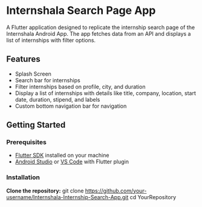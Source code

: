 # Internshala Search Page App

A Flutter application designed to replicate the internship search page of the Internshala Android App. The app fetches data from an API and displays a list of internships with filter options.

## Features

- Splash Screen
- Search bar for internships
- Filter internships based on profile, city, and duration
- Display a list of internships with details like title, company, location, start date, duration, stipend, and labels
- Custom bottom navigation bar for navigation

## Getting Started

### Prerequisites

- [Flutter SDK](https://flutter.dev/docs/get-started/install) installed on your machine
- [Android Studio](https://developer.android.com/studio) or [VS Code](https://code.visualstudio.com/) with Flutter plugin

### Installation

**Clone the repository:**
   git clone https://github.com/your-username/Internshala-Internship-Search-App.git
   cd YourRepository







